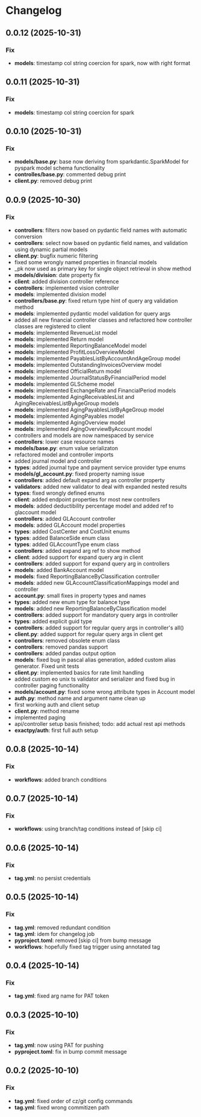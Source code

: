 # Changelog

## 0.0.12 (2025-10-31)

### Fix

- **models**: timestamp col string coercion for spark, now with right format

## 0.0.11 (2025-10-31)

### Fix

- **models**: timestamp col string coercion for spark

## 0.0.10 (2025-10-31)

### Fix

- **models/base.py**: base now deriving from sparkdantic.SparkModel for pyspark model schema functionality
- **controlles/base.py**: commented debug print
- **client.py**: removed debug print

## 0.0.9 (2025-10-30)

### Fix

- **controllers**: filters now based on pydantic field names with automatic conversion
- **controllers**: select now based on pydantic field names, and validation using dynamic partial models
- **client.py**: bugfix numeric filtering
- fixed some wrongly named properties in financial models
- _pk now used as primary key for single object retrieval in show method
- **models/division**: date property fix
- **client**: added division controller reference
- **controllers**: implemented vision controller
- **models**: implemented division model
- **controllers/base.py**: fixed return type hint of query arg validation method
- **models**: implemented pydantic model validation for query args
- added all new financial controller classes and refactored how controller classes are registered to client
- **models**: implemented RevenueList model
- **models**: implemented Return model
- **models**: implemented ReportingBalanceModel model
- **models**: implemented ProfitLossOverviewModel
- **models**: implemented PayablesListByAccountAndAgeGroup model
- **models**: implemented OutstandingInvoicesOverview model
- **models**: implemented OfficialReturn model
- **models**: implemented JournalStatusByFinancialPeriod model
- **models**: implemented GLScheme model
- **models**: implemented ExchangeRate and FinancialPeriod models
- **models**: implemented AgingReceivablesList and AgingReceivablesListByAgeGroup models
- **models**: implemented AgingPayablesListByAgeGroup model
- **models**: implemented AgingPayables model
- **models**: implemented AgingOverview model
- **models**: implemented AgingOverviewByAccount model
- controllers and models are now namespaced by service
- **controllers**: lower case resource names
- **models/base.py**: enum value serializaton
- refactored model and controller imports
- added journal model and controller
- **types**: added journal type and payment service provider type enums
- **models/gl_account.py**: fixed property naming issue
- **controllers**: added default expand arg as controller property
- **validators**: added new validator to deal with expanded nested results
- **types**: fixed wrongly defined enums
- **client**: added endpoint properties for most new controllers
- **models**: added deductibility percentage model and added ref to glaccount model
- **controllers**: added GLAccount controller
- **models**: added GLAccount model properties
- **types**: added CostCenter and CostUnit enums
- **types**: added BalanceSide enum class
- **types**: added GLAccountType enum class
- **controllers**: added expand arg ref to show method
- **client**: added support for expand query arg in client
- **controllers**: added support for expand query arg in controllers
- **models**: added BankAccount model
- **models**: fixed ReportingBalanceByClassification controller
- **models**: added new GLAccountClassificationMappings model and controller
- **account.py**: small fixes in property types and names
- **types**: added new enum type for balance type
- **models**: added new ReportingBalanceByClassification model
- **controllers**: added support for mandatory query args in controller
- **types**: added explicit guid type
- **controllers**: added support for regular query args in controller's all()
- **client.py**: added support for regular query args in client get
- **controllers**: removed obsolete enum class
- **controllers**: removed pandas support
- **controllers**: added pandas output option
- **models**: fixed bug in pascal alias generation, added custom alias generator. Fixed unit tests
- **client.py**: implemented basics for rate limit handling
- added custom eo unix ts validator and serializer and fixed bug in controller paging functionality
- **models/account.py**: fixed some wrong attribute types in Account model
- **auth.py**: method name and argument name clean up
- first working auth and client setup
- **client.py**: method rename
- implemented paging
- api/controller setup basis finished; todo: add actual rest api methods
- **exactpy/auth**: first full auth setup

## 0.0.8 (2025-10-14)

### Fix

- **workflows**: added branch conditions

## 0.0.7 (2025-10-14)

### Fix

- **workflows**: using branch/tag conditions instead of [skip ci]

## 0.0.6 (2025-10-14)

### Fix

- **tag.yml**: no persist credentials

## 0.0.5 (2025-10-14)

### Fix

- **tag.yml**: removed redundant condition
- **tag.yml**: idem for changelog job
- **pyproject.toml**: removed [skip ci] from bump message
- **workflows**: hopefully fixed tag trigger using annotated tag

## 0.0.4 (2025-10-14)

### Fix

- **tag.yml**: fixed arg name for PAT token

## 0.0.3 (2025-10-10)

### Fix

- **tag.yml**: now using PAT for pushing
- **pyproject.toml**: fix in bump commit message

## 0.0.2 (2025-10-10)

### Fix

- **tag.yml**: fixed order of cz/git config commands
- **tag.yml**: fixed wrong commitizen path
